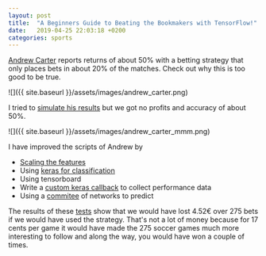 ```yaml
---
layout: post
title:  "A Beginners Guide to Beating the Bookmakers with TensorFlow!"
date:   2019-04-25 22:03:18 +0200
categories: sports
---
```

[Andrew Carter](https://andrew.carterlunn.co.uk) reports returns of about 50% with a betting strategy that only places bets in about 20% of the matches. Check out why this is too good to be true.

![]({{ site.baseurl }}/assets/images/andrew_carter.png)

I tried to [simulate his results](https://github.com/Gearlux/football-predictor/blob/master/report.ipynb) but we got no profits and accuracy of about 50%.

![]({{ site.baseurl }}/assets/images/andrew_carter_mmm.png)

I have improved the scripts of Andrew by
- [Scaling the features](https://machinelearningmastery.com/how-to-improve-neural-network-stability-and-modeling-performance-with-data-scaling/)
- Using [keras for classification](https://machinelearningmastery.com/multi-class-classification-tutorial-keras-deep-learning-library/)
- Using tensorboard
- Write a [custom keras callback](https://medium.com/@upu1994/how-easy-is-making-custom-keras-callbacks-c771091602da) to collect performance data
- Using a [commitee](https://machinelearningmastery.com/ensemble-methods-for-deep-learning-neural-networks/) of networks to predict 

The results of these [tests](https://github.com/Gearlux/football-predictor/blob/master/revamped.ipynb) show that we would have lost 4.52€ over 275 bets if we would have used the strategy. That's not a lot of money because for 17 cents per game it would have made the 275 soccer games much more interesting to follow and along the way, you would have won a couple of times.

